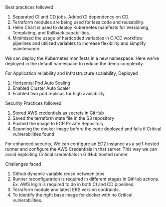 
Best practices followed
1. Separated CI and CD jobs. Added CI dependency on CD.
2. Terraform modules are being used for less code and reusability.
3. Helm Chart is used to deploy Kubernetes manifests for Versioning, Templating, and Rollback capabilities.
4. Minimized the usage of hardcoded variables in CI/CD workflow pipelines and utilized variables to increase flexibility and simplify maintenance.

We can deploy the Kubernetes manifests in a new namespace. Here we've deployed in the default namespace to reduce the demo complexity. 


For Application reliability and Infrastructure scalability, Deployed
1. Horizontal Pod Auto Scaling
2. Enabled Cluster Auto Scaler
3. Enabled two pod replicas for high availability.


Security Practices followed 
1. Stored AWS credentials as secrets in GitHub
2. Saved the terraform state file in the S3 repository
3. Pushed the image to ECR Private Repository
4. Scanning the docker image before the code deployed and fails if Critical vulnerabilities found

For enhanced security, We can configure an EC2 instance as a self-hosted runner and configure the AWS Credentials in that server. This way we can avoid exploiting Critical credentials in GitHub hosted runner.


Challenges faced
1. Github dynamic variable reuse between jobs.
2. Runner reconfiguration is required in different stages in GitHub actions. Ex. AWS login is required to do in both CI and CD pipelines.
3. Terraform module and latest EKS version contraints.
4. To Identify the right base image for docker with no Critical vulnerabilities.


